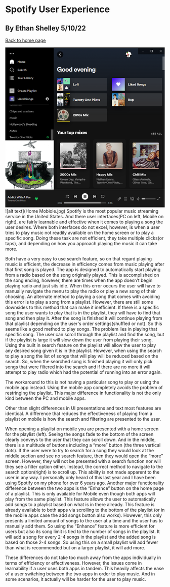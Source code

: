 # Spotify User Experience
## By Ethan Shelley 5/10/22

[Back to home page](ux-portfolio-otto6x)


![alt text](Home.png) ![alt text](Home Mobiole.jpg)
Spotify is the most popular music streaming service in the United States. And there user interfaces(PC on left, Mobile on right), 
are fairly learnable and effective when it comes to playing a song the user desires. Where both interfaces do not excel, however, 
is when a user tries to play music not readily available on the home screen or to play a specific song. Doing these task are not efficient, 
they take multiple clicks(or taps), and depending on how you approach playing the music it can take more.

Both have a very easy to use search feature, so on that regard playing music is efficient, the decrease in efficiency comes from music playing 
after that first song is played. The app is designed to automatically start playing from a radio based on the song originally played. This is accomplished 
on the song ending, however, there are times when the app doesn’t begin playing radio and just sits idle. When this error occurs the user will have to 
manually navigate the menu to play the radio or play a new song of their choosing. An alternate method to playing a song that comes with avoiding this error 
is to play a song from a playlist. However, there are still some downsides to this method that can make it inefficient. If there is a specific song the user 
wants to play that is in the playlist, they will have to find that song and then play it. After the song is finished it will continue playing from that playlist
depending on the user's order settings(shuffled or not). So this seems like a good method to play songs. The problem lies in playing that specific song. 
The user can scroll through the playlist and find the song, but if the playlist is large it will slow down the user from playing their song. Using the built 
in search feature on the playlist will allow the user to play any desired song given it is in the playlist. However, when using the search to play a song the 
list of songs that will play will be reduced based on the search. So, when the searched song is finished playing it will only pick songs that were filtered into 
the search and if there are no more it will attempt to play radio which had the potential of running into an error again.

The workaround to this is not having a particular song to play or using the mobile app instead. Using the mobile app completely avoids the problem of 
restringing the playlist. This major difference in functionality is not the only kind between the PC and mobile apps.

Other than slight differences in UI presentations and text most features are identical. A difference that reduces the effectiveness of playing from 
a playlist on mobile is how the search and filtering are presented to the user. 

When opening a playlist on mobile you are presented with a home screen for the playlist (left). Seeing the songs fade to the bottom of the screen clearly 
conveys to the user that they can scroll down. And in the middle, there is a multitude of buttons including a “more” button (the three vertical dots). If the 
user were to try to search for a song they would look at the middle section and see no search feature, then they would open the “more” screen. However, they 
will not be presented with a search function nor will they see a filter option either. Instead, the correct method to navigate to the search option(right) is 
to scroll up. This ability is not made apparent to the user in any way. I personally only heard of this last year and I have been using Spotify on my phone 
for over 6 years ago. Another major functionality difference between the two apps is the “Enhance” button on the home page of a playlist. This is only available 
for Mobile even though both apps will play from the same playlist. This feature allows the user to automatically add songs to a playlist based on what is in 
there already. This feature is already available to both apps via scrolling to the bottom of the playlist (or in the mobile apps case the add songs button also works).
However, this only presents a limited amount of songs to the user at a time and the user has to manually add them. So using the “Enhance” feature is more efficient 
for users but also its song limit is tied to the number of songs in the playlist. It will add a song for every 2-4 songs in the playlist and the added song is 
based on those 2-4 songs. So using this on a small playlist will add fewer than what is recommended but on a larger playlist, it will add more.

These differences do not take too much away from the apps individually in terms of efficiency or effectiveness. However, the issues come in learnability if a 
user uses both apps in tandem. This heavily affects the ease of a user switching between the two apps in order to play music. And in some scenarios, it actually
will be harder for the user to play music.


